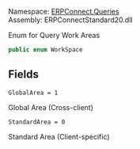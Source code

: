 
Namespace: [ERPConnect.Queries](index.md)  
Assembly: ERPConnectStandard20.dll  

Enum for Query Work Areas

```csharp
public enum WorkSpace
```

## Fields

`GlobalArea = 1` 

Global Area (Cross-client)



`StandardArea = 0` 

Standard Area (Client-specific)



